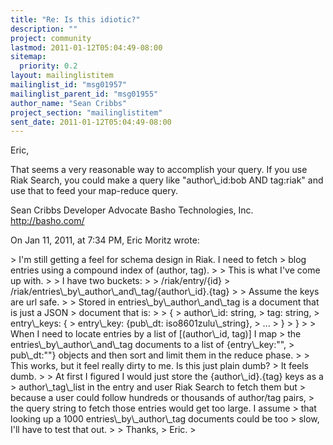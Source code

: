 ```yaml
---
title: "Re: Is this idiotic?"
description: ""
project: community
lastmod: 2011-01-12T05:04:49-08:00
sitemap:
  priority: 0.2
layout: mailinglistitem
mailinglist_id: "msg01957"
mailinglist_parent_id: "msg01955"
author_name: "Sean Cribbs"
project_section: "mailinglistitem"
sent_date: 2011-01-12T05:04:49-08:00
---
```



Eric,

That seems a very reasonable way to accomplish your query. If you use Riak 
Search, you could make a query like "author\\_id:bob AND tag:riak" and use that 
to feed your map-reduce query.

Sean Cribbs 
Developer Advocate
Basho Technologies, Inc.
http://basho.com/

On Jan 11, 2011, at 7:34 PM, Eric Moritz wrote:

&gt; I'm still getting a feel for schema design in Riak. I need to fetch
&gt; blog entries using a compound index of (author, tag).
&gt; 
&gt; This is what I've come up with.
&gt; 
&gt; I have two buckets:
&gt; 
&gt; /riak/entry/{id}
&gt; /riak/entries\\_by\\_author\\_and\\_tag/{author\\_id}.{tag}
&gt; 
&gt; Assume the keys are url safe.
&gt; 
&gt; Stored in entries\\_by\\_author\\_and\\_tag is a document that is just a JSON
&gt; document that is:
&gt; 
&gt; {
&gt; author\\_id: string,
&gt; tag: string,
&gt; entry\\_keys: {
&gt; entry\\_key: {pub\\_dt: iso8601zulu\\_string},
&gt; ...
&gt; }
&gt; }
&gt; 
&gt; When I need to locate entries by a list of [(author\\_id, tag)] I map
&gt; the entries\\_by\\_author\\_and\\_tag documents to a list of {entry\\_key:"",
&gt; pub\\_dt:""} objects and then sort and limit them in the reduce phase.
&gt; 
&gt; This works, but it feel really dirty to me. Is this just plain dumb?
&gt; It feels dumb.
&gt; 
&gt; At first I figured I would just store the {author\\_id}.{tag} keys as a
&gt; author\\_tag\\_list in the entry and user Riak Search to fetch them but
&gt; because a user could follow hundreds or thousands of author/tag pairs,
&gt; the query string to fetch those entries would get too large. I assume
&gt; that looking up a 1000 entries\\_by\\_author\\_tag documents could be too
&gt; slow, I'll have to test that out.
&gt; 
&gt; Thanks,
&gt; Eric.
&gt; 
